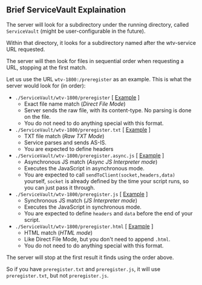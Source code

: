 ## Brief ServiceVault Explaination

The server will look for a subdirectory under the running directory, called `ServiceVault` (might be user-configurable in the future).

Within that directory, it looks for a subdirectory named after the wtv-service URL requested.

The server will then look for files in sequential order when requesting a URL, stopping at the first match.

Let us use the URL `wtv-1800:/preregister` as an example. This is what the server would look for (in order):

- `./ServiceVault/wtv-1800/preregister` \[ [Example](zefie_wtvp_minisrv/ServiceVault/wtv-star/images/HackTVLogo.gif) \]
  - Exact file name match (*Direct File Mode*)
  - Server sends the raw file, with its content-type. No parsing is done on the file.
  - You do not need to do anything special with this format. 
- `./ServiceVault/wtv-1800/preregister.txt` \[ [Example](zefie_wtvp_minisrv/ServiceVault/wtv-home/splash.txt) \]
  - TXT file match (*Raw TXT Mode*)
  - Service parses and sends AS-IS.
  - You are expected to define headers
- `./ServiceVault/wtv-1800/preregister.async.js` \[ [Example](zefie_wtvp_minisrv/ServiceVault/wtv-flashrom/willie.async.js) \]
  - Asynchronous JS match (*Async JS Interpreter mode*)
  - Executes the JavaScript in asynchronous mode.
  - You are expected to call `sendToClient(socket,headers,data)` yourself, `socket` is already defined by the time your script runs, so you can just pass it through.
- `./ServiceVault/wtv-1800/preregister.js` \[ [Example](zefie_wtvp_minisrv/ServiceVault/wtv-home/home.js) \]
  - Synchronous JS match (*JS Interpreter mode*)
  - Executes the JavaScript in synchronous mode.
  - You are expected to define `headers` and `data` before the end of your script.
- `./ServiceVault/wtv-1800/preregister.html` \[ [Example](zefie_wtvp_minisrv/ServiceVault/wtv-home/zefie.html) \]
  - HTML match (*HTML mode*)
  - Like Direct File Mode, but you don't need to append `.html`.
  - You do not need to do anything special with this format.

The server will stop at the first result it finds using the order above.

So if you have `preregister.txt` and `preregister.js`, it will use `preregister.txt`, but not `preregister.js`.
